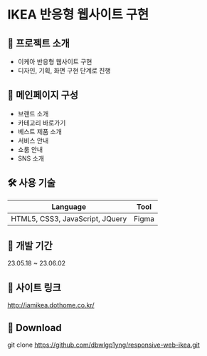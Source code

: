 # IKEA 반응형 웹사이트 구현

## 📑 프로젝트 소개

- 이케아 반응형 웹사이트 구현
- 디자인, 기획, 화면 구현 단계로 진행

## 🔖 메인페이지 구성
- 브랜드 소개
- 카테고리 바로가기
- 베스트 제품 소개
- 서비스 안내
- 쇼룸 안내
- SNS 소개

## 🛠 사용 기술
| Language | Tool |
| --- | ---|
| HTML5, CSS3, JavaScript, JQuery | Figma |

## 📅 개발 기간
 23.05.18 ~  23.06.02

## 🔗 사이트 링크
http://iamikea.dothome.co.kr/

## 💼 Download
git clone https://github.com/dbwlgp1yng/responsive-web-ikea.git
